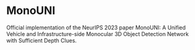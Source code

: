 # MonoUNI
Official implementation of the NeurIPS 2023 paper MonoUNI: A Unified Vehicle and Infrastructure-side Monocular 3D Object Detection Network with Sufficient Depth Clues.
